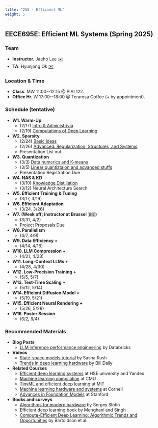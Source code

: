 ```yaml
---
title: "25S - Efficient ML"
weight: 5
---
```


## **EECE695E: Efficient ML Systems (Spring 2025)**

### **Team**
- **Instructor.** Jaeho Lee [✉️](mailto:jaeho.lee@postech.ac.kr)
- **TA.** Hyunjong Ok [✉️](mailto:hyunjong.ok@postech.ac.kr)  

### **Location & Time**
- **Class.** MW 11:00--12:15 @ PIAI 122.
- **Office Hr.** W 17:00--18:00 @ Terarosa Coffee (+ by appointment).


### **Schedule (tentative)**
- **W1. Warm-Up** 
	- (2/17) [Intro & Administrivia](lec/L1.pdf)
	- (2/19) [Computations of Deep Learning](lec/L2.pdf)
- **W2. Sparsity**
	- (2/24) [Basic ideas](lec/L3.pdf)
	- (2/26) [Advanced: Regularization, Structures, and Systems](lec/L4.pdf)
	- Presentation List out
- **W3. Quantization**
	- (3/3) [Data numerics and K-means](lec/L5.pdf)
	- (3/5) [Linear quantiztaion and advanced stuffs](lec/L6.pdf)
	- Presentation Registration Due
- **W4. NAS & KD**
	- (3/10) [Knowledge Distillation](lec/L7.pdf)
	- (3/12) Neural Architecture Search
- **W5. Efficient Training & Tuning**
	- (3/17, 3/19)
- **W6. Efficient Adaptation**
	- (3/24, 3/26)
- **W7. (Week off; Instructor at Brussel 🇧🇪)**
	- (3/31, 4/2)
	- Project Proposals Due
- **W8. Parallelism**
	- (4/7, 4/9)
- **W9. Data Efficiency +**
	- (4/14, 4/16)
- **W10. LLM Compression +**
	- (4/21, 4/23)
- **W11. Long-Context LLMs +**
	- (4/28, 4/30)
- **W12. Low-Precision Training +**
	- (5/5, 5/7)
- **W13. Test-Time Scaling +**
	- (5/12, 5/14)
- **W14. Efficient Diffusion Model +**
	- (5/19, 5/21)
- **W15. Efficient Neural Rendering +**
	- (5/26, 5/28)
- **W16. Poster Session**
	- (6/2, 6/4)


### **Recommended Materials**
- **Blog Posts**
	- [LLM inference performance engineering](https://www.databricks.com/blog/llm-inference-performance-engineering-best-practices?fbclid=IwAR38VwybKZYFZNEFmAviNojzwlI7jLNLt-mFBV8ecwoBen_DzJ0CP0LG_-w) by Databricks
- **Videos**
	- [State-space models tutorial](https://www.youtube.com/watch?v=dKJEpOtVgXc) by Sasha Rush
	- [Trends in deep learning hardware](https://www.youtube.com/watch?v=HtrR1HRZIGA) by Bill Dally
- **Related Courses**
	- [Efficient deep learning systems](https://github.com/mryab/efficient-dl-systems) at HSE university and Yandex
	- [Machine learning compilation](https://mlc.ai/) at CMU
	- [TinyML and efficient deep learning](https://hanlab.mit.edu/courses/2023-fall-65940) at MIT
	- [Machine learning hardware and systems](https://abdelfattah-class.github.io/ece5545/sp23) at Cornell
	- [Advances in Foundation Models](https://stanford-cs324.github.io/winter2023/) at Stanford
- **Books and surveys**
	- [Algorithms for modern hardware](https://en.algorithmica.org/hpc/) by Sergey Slotin
	- [Efficient deep learning book](https://efficientdlbook.com/) by Menghani and Singh
	- [Compute-Efficient Deep Learning: Algorithmic Trends and Opportunities](https://arxiv.org/abs/2210.06640) by Bartoldson et al.